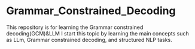 # Grammar_Constrained_Decoding
This repository is for learning the Grammar constrained decoding(GCM)&LLM
I start this topic by learning the main concepts such as LLm, Grammar constrained decoding, and structured NLP tasks.
